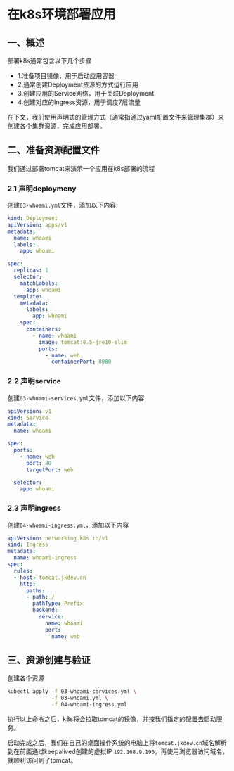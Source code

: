 # 在k8s环境部署应用

## 一、概述

部署k8s通常包含以下几个步骤

- 1.准备项目镜像，用于启动应用容器
- 2.通常创建Deployment资源的方式运行应用
- 3.创建应用的Service网络，用于关联Deployment
- 4.创建对应的Ingress资源，用于调度7层流量

在下文，我们使用声明式的管理方式（通常指通过yaml配置文件来管理集群）来创建各个集群资源，完成应用部署。

## 二、准备资源配置文件

我们通过部署tomcat来演示一个应用在k8s部署的流程

### 2.1 声明deploymeny

创建`03-whoami.yml`文件，添加以下内容

```yaml
kind: Deployment
apiVersion: apps/v1
metadata:
  name: whoami
  labels:
    app: whoami

spec:
  replicas: 1
  selector:
    matchLabels:
      app: whoami
  template:
    metadata:
      labels:
        app: whoami
    spec:
      containers:
        - name: whoami
          image: tomcat:8.5-jre10-slim
          ports:
            - name: web
              containerPort: 8080
```

### 2.2 声明service

创建`03-whoami-services.yml`文件，添加以下内容

```yml
apiVersion: v1
kind: Service
metadata:
  name: whoami

spec:
  ports:
    - name: web
      port: 80
      targetPort: web

  selector:
    app: whoami
```

### 2.3 声明ingress

创建`04-whoami-ingress.yml`，添加以下内容

```yml
apiVersion: networking.k8s.io/v1
kind: Ingress
metadata:
  name: whoami-ingress
spec:
  rules:
  - host: tomcat.jkdev.cn
    http:
      paths:
      - path: /
        pathType: Prefix
        backend:
          service:
            name: whoami
            port:
              name: web
```

## 三、资源创建与验证

创建各个资源

```bash
kubectl apply -f 03-whoami-services.yml \
              -f 03-whoami.yml \
              -f 04-whoami-ingress.yml
```

执行以上命令之后，k8s将会拉取tomcat的镜像，并按我们指定的配置去启动服务。

启动完成之后，我们在自己的桌面操作系统的电脑上将`tomcat.jkdev.cn`域名解析到在前面通过keepalived创建的虚拟IP `192.168.9.190`，再使用浏览器访问域名，就顺利访问到了tomcat。

